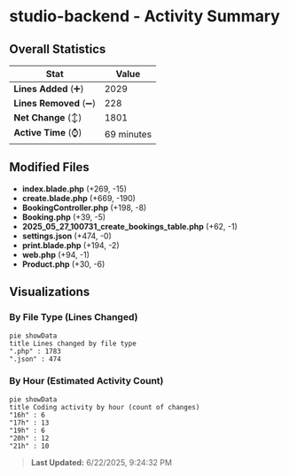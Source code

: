 # studio-backend - Activity Summary 

## Overall Statistics

| Stat                   | Value                                                             |
| ---------------------- | ----------------------------------------------------------------- |
| **Lines Added** (➕)   | 2029                                          |
| **Lines Removed** (➖) | 228                                        |
| **Net Change** (↕)    | 1801                |
| **Active Time** (⌚)   | 69 minutes |


## Modified Files
- **index.blade.php** (+269, -15)
- **create.blade.php** (+669, -190)
- **BookingController.php** (+198, -8)
- **Booking.php** (+39, -5)
- **2025_05_27_100731_create_bookings_table.php** (+62, -1)
- **settings.json** (+474, -0)
- **print.blade.php** (+194, -2)
- **web.php** (+94, -1)
- **Product.php** (+30, -6)

## Visualizations

### By File Type (Lines Changed)

```mermaid
pie showData
title Lines changed by file type
".php" : 1783
".json" : 474
```

### By Hour (Estimated Activity Count)

```mermaid
pie showData
title Coding activity by hour (count of changes)
"16h" : 6
"17h" : 13
"19h" : 6
"20h" : 12
"21h" : 10
```


> **Last Updated:** 6/22/2025, 9:24:32 PM